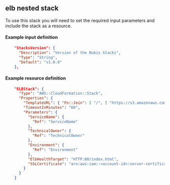 ﻿## elb nested stack

To use this stack you will need to set the required input parameters and include the stack as a resource.

#### Example input definition
```json
    "StacksVersion": {
      "Description": "Version of the Nubis Stacks",
      "Type": "String",
      "Default": "v1.0.0"
    },
```

#### Example resource definition
```json
    "ELBStack": {
      "Type": "AWS::CloudFormation::Stack",
      "Properties": {
        "TemplateURL": { "Fn::Join": [ "/", [ "https://s3.amazonaws.com/nubisproject-stacks", { "Ref": "StacksVersion" }, "elb.template" ] ] },
        "TimeoutInMinutes": "60",
        "Parameters": {
          "ServiceName": {
            "Ref": "ServiceName"
          },
          "TechnicalOwner": {
            "Ref": "TechnicalOwner"
          },
          "Environment": {
            "Ref": "Environment"
          },
          "ElbHealthTarget": "HTTP:80/index.html",
          "SSLCertificate": "arn:aws:iam::<account-id>:server-certificate/<cert-name>" [optionnal]
        }
      }
    }
```
